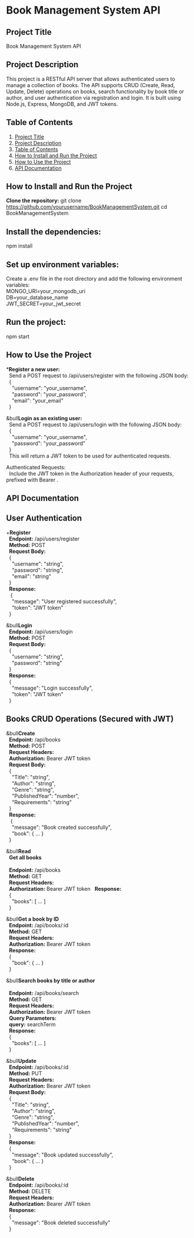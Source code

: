 # Book Management System API


## Project Title
   Book Management System API

## Project Description
   This project is a RESTful API server that allows authenticated users to manage a collection of books. The API supports CRUD (Create, Read, Update, Delete) operations on books, search functionality by book        title or author, and user authentication via registration and login. It is built using Node.js, Express, MongoDB, and JWT tokens.

## Table of Contents
1. [Project Title](#project-title)
2. [Project Description](#project-description)
3. [Table of Contents](#table-of-contents)
4. [How to Install and Run the Project](#how-to-install-and-run-the-project)
5. [How to Use the Project](#how-to-use-the-project)
6. [API Documentation](#api-documentation)


## How to Install and Run the Project
 **Clone the repository:** 
  git clone https://github.com/yourusername/BookManagementSystem.git
  cd BookManagementSystem

## Install the dependencies:
  npm install

## Set up environment variables:
  Create a .env file in the root directory and add the following environment variables:<br>
 MONGO_URI=your_mongodb_uri <br>
  DB=your_database_name <br>
  JWT_SECRET=your_jwt_secret

## Run the project:
  npm start

## How to Use the Project
   ***Register a new user:**<br>
   &nbsp;&nbsp;Send a POST request to /api/users/register with the following JSON body:
   <br>
     &nbsp;&nbsp;{ <br>
     &nbsp;&nbsp;&nbsp;&nbsp;"username": "your_username", <br>
      &nbsp;&nbsp;&nbsp;&nbsp;"password": "your_password", <br>
      &nbsp;&nbsp;&nbsp;&nbsp;"email": "your_email" <br>
     &nbsp;&nbsp;} <br>

   &bull**Login as an existing user:** <br>
      &nbsp;&nbsp;Send a POST request to /api/users/login with the following JSON body: <br>
     &nbsp;&nbsp;{ <br>
      &nbsp;&nbsp;&nbsp;&nbsp;"username": "your_username", <br>
      &nbsp;&nbsp;&nbsp;&nbsp;"password": "your_password" <br>
     &nbsp;&nbsp;} <br>
   &nbsp;&nbsp;This will return a JWT token to be used for authenticated requests. <br>

  Authenticated Requests: <br>
   &nbsp;&nbsp;Include the JWT token in the Authorization header of your requests, prefixed with Bearer . <br>

## API Documentation
 ## User Authentication <br>
   +**Register** <br>
     &nbsp;&nbsp;**Endpoint:** /api/users/register<br>
     &nbsp;&nbsp;**Method:** POST<br>
     &nbsp;&nbsp;**Request Body:** <br>
      &nbsp;&nbsp;{ <br>
        &nbsp;&nbsp;&nbsp;&nbsp;"username": "string", <br>
         &nbsp;&nbsp;&nbsp;&nbsp;"password": "string", <br>
         &nbsp;&nbsp;&nbsp;&nbsp;"email": "string" <br>
      &nbsp;&nbsp;}
      <br>
      &nbsp;&nbsp;**Response:** <br>
     &nbsp;&nbsp; { <br>
         &nbsp;&nbsp;&nbsp;&nbsp;"message": "User registered successfully", <br>
         &nbsp;&nbsp;&nbsp;&nbsp;"token": "JWT token" <br>
      &nbsp;&nbsp;}  <br>

   &bull**Login**  <br>
      &nbsp;&nbsp;**Endpoint:** /api/users/login<br>
      &nbsp;&nbsp;**Method:** POST<br>
      &nbsp;&nbsp;**Request Body:**<br>
      &nbsp;&nbsp;{ <br>
         &nbsp;&nbsp;&nbsp;&nbsp;"username": "string", <br>
         &nbsp;&nbsp;&nbsp;&nbsp;"password": "string" <br>
      &nbsp;&nbsp;} <br>
      &nbsp;&nbsp;**Response:** <br>
      &nbsp;&nbsp;{ <br>
         &nbsp;&nbsp;&nbsp;&nbsp;"message": "Login successfully", <br>
         &nbsp;&nbsp;&nbsp;&nbsp;"token": "JWT token" <br>
      &nbsp;&nbsp;} <br>

## Books CRUD Operations (Secured with JWT)
   &bull**Create** <br>
      &nbsp;&nbsp;**Endpoint:** /api/books <br>
      &nbsp;&nbsp;**Method:** POST <br>
     &nbsp;&nbsp;**Request Headers:** <br>
      &nbsp;&nbsp;**Authorization:** Bearer JWT token <br>
      &nbsp;&nbsp;**Request Body:** <br>
      &nbsp;&nbsp;{ <br>
         &nbsp;&nbsp;&nbsp;&nbsp;"Title": "string", <br>
         &nbsp;&nbsp;&nbsp;&nbsp;"Author": "string", <br>
         &nbsp;&nbsp;&nbsp;&nbsp;"Genre": "string", <br>
         &nbsp;&nbsp;&nbsp;&nbsp;"PublishedYear": "number", <br>
         &nbsp;&nbsp;&nbsp;&nbsp;"Requirements": "string" <br>
      &nbsp;&nbsp;} <br>
      &nbsp;&nbsp;**Response:** <br>
     &nbsp;&nbsp; { <br>
         &nbsp;&nbsp;&nbsp;&nbsp;"message": "Book created successfully", <br>
         &nbsp;&nbsp;&nbsp;&nbsp;"book": { ... } <br>
      &nbsp;&nbsp;} <br>

   &bull**Read** <br>
      &nbsp;&nbsp;**Get all books** <br>
      <br>
      &nbsp;&nbsp;**Endpoint:** /api/books<br>
      &nbsp;&nbsp;**Method:** GET<br>
      &nbsp;&nbsp;**Request Headers:**<br>
      &nbsp;&nbsp;**Authorization:** Bearer JWT token
      &nbsp;&nbsp;**Response:**
      <br>
      &nbsp;&nbsp;{ <br>
         &nbsp;&nbsp;&nbsp;&nbsp;"books": [ ... ] <br>
      &nbsp;&nbsp;} <br>
   
   &bull**Get a book by ID** <br>
      &nbsp;&nbsp;**Endpoint:** /api/books/:id<br>
      &nbsp;&nbsp;**Method:** GET<br>
      &nbsp;&nbsp;**Request Headers:** <br>
      &nbsp;&nbsp;**Authorization:** Bearer JWT token <br>
      &nbsp;&nbsp;**Response:**
      <br>
      &nbsp;&nbsp;{ <br>
         &nbsp;&nbsp;&nbsp;&nbsp;"book": { ... } <br>
      &nbsp;&nbsp;} <br>
      
   &bull**Search books by title or author** <br>
    <br>
      &nbsp;&nbsp;**Endpoint:** /api/books/search<br>
      &nbsp;&nbsp;**Method:** GET<br>
      &nbsp;&nbsp;**Request Headers:**<br>
      &nbsp;&nbsp;**Authorization:** Bearer JWT token <br>
      &nbsp;&nbsp;**Query Parameters:**
      <br>
      &nbsp;&nbsp;**query:** searchTerm<br>
      &nbsp;&nbsp;**Response:** 
      <br>
      &nbsp;&nbsp;{ <br>
         &nbsp;&nbsp;&nbsp;&nbsp;"books": [ ... ] <br>
      &nbsp;&nbsp;} <br>
   
   &bull**Update** <br>
      &nbsp;&nbsp;**Endpoint:** /api/books/:id<br>
      &nbsp;&nbsp;**Method:** PUT<br>
      &nbsp;&nbsp;**Request Headers:**
      <br>
      &nbsp;&nbsp;**Authorization:** Bearer JWT token <br>
      &nbsp;&nbsp;**Request Body:** <br>
      &nbsp;&nbsp;{ <br>
         &nbsp;&nbsp;&nbsp;&nbsp;"Title": "string", <br>
         &nbsp;&nbsp;&nbsp;&nbsp;"Author": "string", <br>
         &nbsp;&nbsp;&nbsp;&nbsp;"Genre": "string", <br>
         &nbsp;&nbsp;&nbsp;&nbsp;"PublishedYear": "number", <br>
         &nbsp;&nbsp;&nbsp;&nbsp;"Requirements": "string" <br>
      &nbsp;&nbsp;} <br>
      &nbsp;&nbsp;**Response:** <br>
      &nbsp;&nbsp;{ <br>
         &nbsp;&nbsp;&nbsp;&nbsp;"message": "Book updated successfully", <br>
         &nbsp;&nbsp;&nbsp;&nbsp;"book": { ... } <br>
      &nbsp;&nbsp;} <br>
   
   &bull**Delete** <br>
      &nbsp;&nbsp;**Endpoint:** /api/books/:id <br>
      &nbsp;&nbsp;**Method:** DELETE <br>
      &nbsp;&nbsp;**Request Headers:** <br>
      &nbsp;&nbsp;**Authorization:** Bearer JWT token <br>
      &nbsp;&nbsp;**Response:** <br>
      &nbsp;&nbsp;{ <br>
         &nbsp;&nbsp;&nbsp;&nbsp;"message": "Book deleted successfully" <br>
      &nbsp;&nbsp;} <br>
